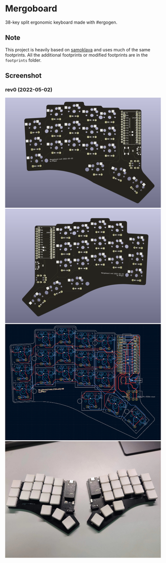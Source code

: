 # Mergoboard

38-key split ergonomic keyboard made with #ergogen.
## Note
This project is heavily based on [samoklava](https://github.com/soundmonster/samoklava) and uses much of the same footprints.
All the additional footprints or modified footprints are in the `footprints` folder.

## Screenshot
### rev0 (2022-05-02)
![](./rev0/pcb_render_left.png)
![](./rev0/pcb_render_right.png)
![](./rev0/pcb.png)
![](./rev0/reallifeshot.jpeg)
